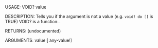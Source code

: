 USAGE:
     VOID? value 

DESCRIPTION:
     Tells you if the argument is not a value (e.g. `void? do []` is TRUE)
     VOID? is a function .

RETURNS:
    (undocumented)

ARGUMENTS:
    value [<opt> any-value!]
